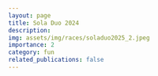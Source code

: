 ```yaml
---
layout: page
title: Sola Duo 2024
description:
img: assets/img/races/soladuo2025_2.jpeg
importance: 2
category: fun
related_publications: false
---
```

